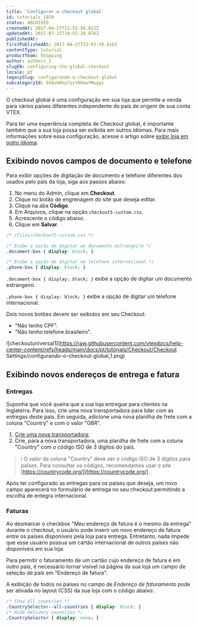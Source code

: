 ```yaml
---
title: 'Configurar o checkout global'
id: tutorials_1929
status: ARCHIVED
createdAt: 2017-04-27T21:55:50.812Z
updatedAt: 2022-07-22T18:55:28.876Z
publishedAt: 
firstPublishedAt: 2017-04-27T23:03:50.616Z
contentType: tutorial
productTeam: Shopping
author: authors_3
slugEN: configuring-the-global-checkout
locale: pt
legacySlug: configurando-o-checkout-global
subcategoryId: 6XAvmMxp7yyY06ewYMuggs
---
```


O checkout global é uma configuração em sua loja que permite a venda para vários países diferentes independente do país de origem de sua conta VTEX.

Para ter uma experiência completa de Checkout global, é importante também que a sua loja possa ser exibida em outros idiomas. Para mais informações sobre essa configuração, acesse o artigo sobre [exibir loja em outro idioma](https://help.vtex.com/pt/tutorial/exibir-a-loja-em-outro-idioma). 

## Exibindo novos campos de documento e telefone

Para exibir opções de digitação de documento e telefone diferentes dos usados pelo país da loja, siga aos passos abaixo:

1. No menu do Admin, clique em __Checkout__.
2. Clique no botão de engrenagem do site que deseja editar.
3. Clique na aba __Código__.
4. Em Arquivos, clique na opção `checkout5-custom.css`.
5. Acrescente o código abaixo.
6. Clique em __Salvar__.

```css
/* /files/checkout5-custom.css */

/* Exibe a opção de digitar um documento estrangeiro */
.document-box { display: block; }

/* Exibe a opção de digitar um telefone internacional */
.phone-box { display: block; }
```

`.document-box { display: block; }` exibe a opção de digitar um documento estrangeiro.

`.phone-box { display: block; }` exibe a opção de digitar um telefone internacional.

Dois novos botões devem ser exibidos em seu Checkout:

- "Não tenho CPF".
- "Não tenho telefone brasileiro".

![checkoutuniversal1](https://raw.githubusercontent.com/vtexdocs/help-center-content/refs/heads/main/docs/pt/tutorials/Checkout/Checkout Settings/configurando-o-checkout-global_1.png)

## Exibindo novos endereços de entrega e fatura

### Entregas

Suponha que você queira que a sua loja entregue para clientes na Inglaterra. Para isso, crie uma nova transportadora para lidar com as entregas deste país. Em seguida, adicione uma nova planilha de frete com a coluna "Country" e com o valor "GBR".

1. [Crie uma nova transportadora](/pt/tutorial/gerenciar-transportadora/);
2. Crie, para a nova transportadora, uma planilha de frete com a coluna "Country" com o código ISO de 3 dígitos do país.

>ℹ️ O valor da coluna "Country" deve ser o código ISO de 3 dígitos para países. Para consultar os códigos, recomendamos usar o site [https://countrycode.org/](https://countrycode.org/).

Após ter configurado as entregas para os países que deseja, um novo campo aparecerá no formulário de entrega no seu checkout permitindo a escolha de entegra internacional. 

### Faturas

Ao desmarcar o checkbox "Meu endereço de fatura é o mesmo da entrega" durante o checkout, o usuário pode inserir um novo endereço de fatura entre os países disponíveis pela loja para entrega. Entretanto, nada impede que esse usuário possua um cartão internacional de outros países não disponíveis em sua loja.  

Para permitir o faturamento de um cartão cujo endereço de fatura é em outro país, é necessário tornar visível na página da sua loja um campo de seleção de país em "Endereço de fatura". 

A exibição de todos os países no campo de *Endereço de faturamento* pode ser ativada no layout (CSS) da sua loja com o código abaixo:


```css
/* Show all countries */
.CountrySelector--all-countries { display: block; }
/* Hide delivery countries */
.CountrySelector { display: none; } 
```


